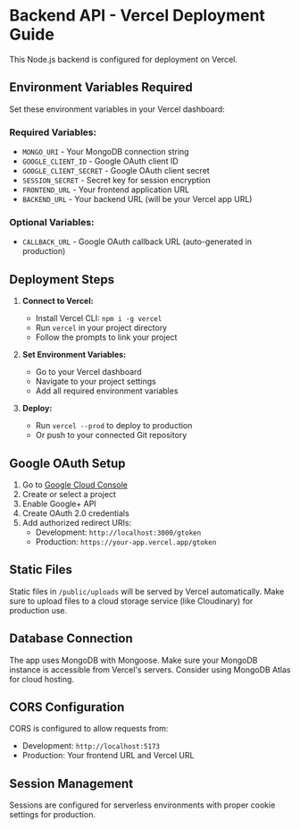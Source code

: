 # Backend API - Vercel Deployment Guide

This Node.js backend is configured for deployment on Vercel.

## Environment Variables Required

Set these environment variables in your Vercel dashboard:

### Required Variables:
- `MONGO_URI` - Your MongoDB connection string
- `GOOGLE_CLIENT_ID` - Google OAuth client ID
- `GOOGLE_CLIENT_SECRET` - Google OAuth client secret
- `SESSION_SECRET` - Secret key for session encryption
- `FRONTEND_URL` - Your frontend application URL
- `BACKEND_URL` - Your backend URL (will be your Vercel app URL)

### Optional Variables:
- `CALLBACK_URL` - Google OAuth callback URL (auto-generated in production)

## Deployment Steps

1. **Connect to Vercel:**
   - Install Vercel CLI: `npm i -g vercel`
   - Run `vercel` in your project directory
   - Follow the prompts to link your project

2. **Set Environment Variables:**
   - Go to your Vercel dashboard
   - Navigate to your project settings
   - Add all required environment variables

3. **Deploy:**
   - Run `vercel --prod` to deploy to production
   - Or push to your connected Git repository

## Google OAuth Setup

1. Go to [Google Cloud Console](https://console.cloud.google.com/)
2. Create or select a project
3. Enable Google+ API
4. Create OAuth 2.0 credentials
5. Add authorized redirect URIs:
   - Development: `http://localhost:3000/gtoken`
   - Production: `https://your-app.vercel.app/gtoken`

## Static Files

Static files in `/public/uploads` will be served by Vercel automatically. Make sure to upload files to a cloud storage service (like Cloudinary) for production use.

## Database Connection

The app uses MongoDB with Mongoose. Make sure your MongoDB instance is accessible from Vercel's servers. Consider using MongoDB Atlas for cloud hosting.

## CORS Configuration

CORS is configured to allow requests from:
- Development: `http://localhost:5173`
- Production: Your frontend URL and Vercel URL

## Session Management

Sessions are configured for serverless environments with proper cookie settings for production.

